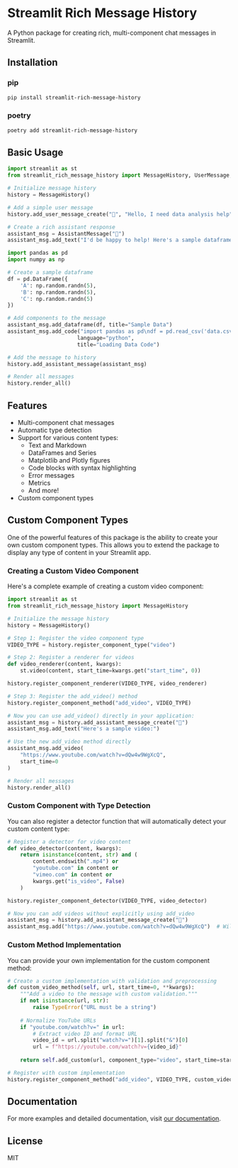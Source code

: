 # Streamlit Rich Message History

A Python package for creating rich, multi-component chat messages in Streamlit.

## Installation

### pip
```bash
pip install streamlit-rich-message-history
```

### poetry
```bash
poetry add streamlit-rich-message-history
```

## Basic Usage

```python
import streamlit as st
from streamlit_rich_message_history import MessageHistory, UserMessage, AssistantMessage

# Initialize message history
history = MessageHistory()

# Add a simple user message
history.add_user_message_create("👤", "Hello, I need data analysis help")

# Create a rich assistant response
assistant_msg = AssistantMessage("🤖")
assistant_msg.add_text("I'd be happy to help! Here's a sample dataframe:")

import pandas as pd
import numpy as np

# Create a sample dataframe
df = pd.DataFrame({
    'A': np.random.randn(5),
    'B': np.random.randn(5),
    'C': np.random.randn(5)
})

# Add components to the message
assistant_msg.add_dataframe(df, title="Sample Data")
assistant_msg.add_code("import pandas as pd\ndf = pd.read_csv('data.csv')", 
                      language="python", 
                      title="Loading Data Code")

# Add the message to history
history.add_assistant_message(assistant_msg)

# Render all messages
history.render_all()
```

## Features

- Multi-component chat messages
- Automatic type detection
- Support for various content types:
  - Text and Markdown
  - DataFrames and Series
  - Matplotlib and Plotly figures
  - Code blocks with syntax highlighting
  - Error messages
  - Metrics
  - And more!
- Custom component types

## Custom Component Types

One of the powerful features of this package is the ability to create your own custom component types. This allows you to extend the package to display any type of content in your Streamlit app.

### Creating a Custom Video Component

Here's a complete example of creating a custom video component:

```python
import streamlit as st
from streamlit_rich_message_history import MessageHistory

# Initialize the message history
history = MessageHistory()

# Step 1: Register the video component type
VIDEO_TYPE = history.register_component_type("video")

# Step 2: Register a renderer for videos
def video_renderer(content, kwargs):
    st.video(content, start_time=kwargs.get("start_time", 0))

history.register_component_renderer(VIDEO_TYPE, video_renderer)

# Step 3: Register the add_video() method
history.register_component_method("add_video", VIDEO_TYPE)

# Now you can use add_video() directly in your application:
assistant_msg = history.add_assistant_message_create("🤖")
assistant_msg.add_text("Here's a sample video:")

# Use the new add_video method directly
assistant_msg.add_video(
    "https://www.youtube.com/watch?v=dQw4w9WgXcQ", 
    start_time=0
)

# Render all messages
history.render_all()
```

### Custom Component with Type Detection

You can also register a detector function that will automatically detect your custom content type:

```python
# Register a detector for video content
def video_detector(content, kwargs):
    return isinstance(content, str) and (
        content.endswith(".mp4") or 
        "youtube.com" in content or 
        "vimeo.com" in content or
        kwargs.get("is_video", False)
    )

history.register_component_detector(VIDEO_TYPE, video_detector)

# Now you can add videos without explicitly using add_video
assistant_msg = history.add_assistant_message_create("🤖")
assistant_msg.add("https://www.youtube.com/watch?v=dQw4w9WgXcQ")  # Will be detected as video
```

### Custom Method Implementation

You can provide your own implementation for the custom component method:

```python
# Create a custom implementation with validation and preprocessing
def custom_video_method(self, url, start_time=0, **kwargs):
    """Add a video to the message with custom validation."""
    if not isinstance(url, str):
        raise TypeError("URL must be a string")
    
    # Normalize YouTube URLs
    if "youtube.com/watch?v=" in url:
        # Extract video ID and format URL
        video_id = url.split("watch?v=")[1].split("&")[0]
        url = f"https://youtube.com/watch?v={video_id}"
    
    return self.add_custom(url, component_type="video", start_time=start_time, **kwargs)

# Register with custom implementation
history.register_component_method("add_video", VIDEO_TYPE, custom_video_method)
```

## Documentation

For more examples and detailed documentation, visit [our documentation](https://ethanlchristensen.github.io/streamlit-rich-message-history/).

## License

MIT

